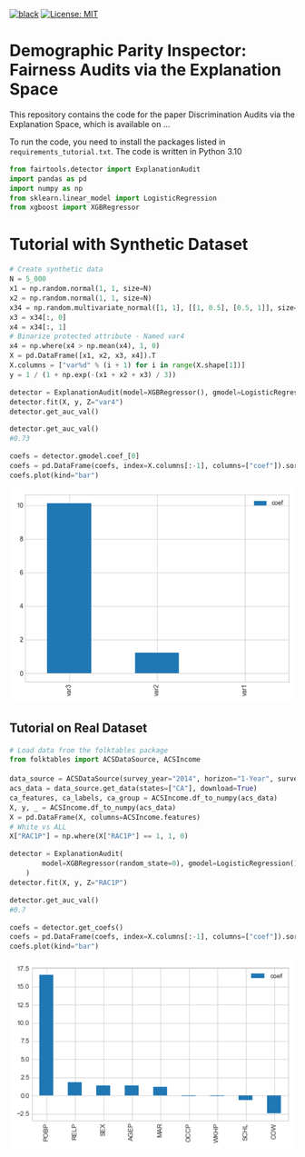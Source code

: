 [![black](https://img.shields.io/badge/code%20style-black-000000.svg?style=plastic)](https://github.com/psf/black)
[![License: MIT](https://img.shields.io/badge/License-MIT-blue.svg?color=g&style=plastic)](https://opensource.org/licenses/MIT)

# Demographic Parity Inspector: Fairness Audits via the Explanation Space


This repository contains the code for the paper Discrimination Audits via the Explanation Space, which is available on ...

To run the code, you need to install the packages listed in `requirements_tutorial.txt`. The code is written in Python 3.10
```python
from fairtools.detector import ExplanationAudit
import pandas as pd
import numpy as np
from sklearn.linear_model import LogisticRegression
from xgboost import XGBRegressor
```


# Tutorial with Synthetic Dataset

```python
# Create synthetic data
N = 5_000
x1 = np.random.normal(1, 1, size=N)
x2 = np.random.normal(1, 1, size=N)
x34 = np.random.multivariate_normal([1, 1], [[1, 0.5], [0.5, 1]], size=N)
x3 = x34[:, 0]
x4 = x34[:, 1]
# Binarize protected attribute - Named var4
x4 = np.where(x4 > np.mean(x4), 1, 0)
X = pd.DataFrame([x1, x2, x3, x4]).T
X.columns = ["var%d" % (i + 1) for i in range(X.shape[1])]
y = 1 / (1 + np.exp(-(x1 + x2 + x3) / 3))
```

```python
detector = ExplanationAudit(model=XGBRegressor(), gmodel=LogisticRegression())
detector.fit(X, y, Z="var4")
detector.get_auc_val()
```

```python
detector.get_auc_val()
#0.73
```
```python
coefs = detector.gmodel.coef_[0]
coefs = pd.DataFrame(coefs, index=X.columns[:-1], columns=["coef"]).sort_values("coef", ascending=False)
coefs.plot(kind="bar")
```

<p align="center">
  <img width="616" src="https://raw.githubusercontent.com/cmougan/xAIAuditing/master/images/coefs_synth.png" />
</p>

## Tutorial on Real Dataset
```python
# Load data from the folktables package
from folktables import ACSDataSource, ACSIncome

data_source = ACSDataSource(survey_year="2014", horizon="1-Year", survey="person")
acs_data = data_source.get_data(states=["CA"], download=True)
ca_features, ca_labels, ca_group = ACSIncome.df_to_numpy(acs_data)
X, y, _ = ACSIncome.df_to_numpy(acs_data)
X = pd.DataFrame(X, columns=ACSIncome.features)
# White vs ALL
X["RAC1P"] = np.where(X["RAC1P"] == 1, 1, 0)
```

```python
detector = ExplanationAudit(
        model=XGBRegressor(random_state=0), gmodel=LogisticRegression()
    )
detector.fit(X, y, Z="RAC1P")
```

```python
detector.get_auc_val()
#0.7
```
```python
coefs = detector.get_coefs()
coefs = pd.DataFrame(coefs, index=X.columns[:-1], columns=["coef"]).sort_values("coef", ascending=False)
coefs.plot(kind="bar")
```

<p align="center">
  <img width="616" src="https://raw.githubusercontent.com/cmougan/xAIAuditing/master/images/coefs_real.png" />
</p>
